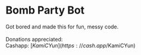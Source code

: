 # Bomb Party Bot
Got bored and made this for fun, messy code.
<br>
<br>
Donations appreciated:
<br>
Cashapp: [$KamiCYun](https://cash.app/$KamiCYun)
